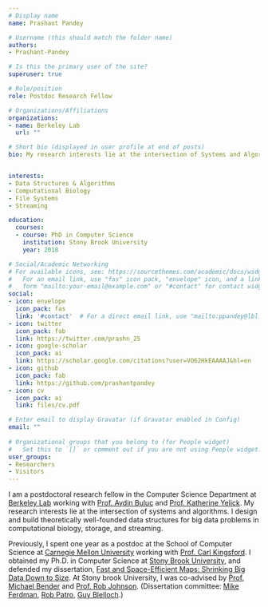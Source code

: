 ```yaml
---
# Display name
name: Prashant Pandey

# Username (this should match the folder name)
authors:
- Prashant-Pandey

# Is this the primary user of the site?
superuser: true

# Role/position
role: Postdoc Research Fellow

# Organizations/Affiliations
organizations:
- name: Berkeley Lab 
  url: ""

# Short bio (displayed in user profile at end of posts)
bio: My research interests lie at the intersection of Systems and Algorithms. I design and build theoretically well-founded data structures for big data problems in computational biology, streaming, and file systems.


interests:
- Data Structures & Algorithms
- Computational Biology
- File Systems
- Streaming

education:
  courses:
  - course: PhD in Computer Science
    institution: Stony Brook University
    year: 2018

# Social/Academic Networking
# For available icons, see: https://sourcethemes.com/academic/docs/widgets/#icons
#   For an email link, use "fas" icon pack, "envelope" icon, and a link in the
#   form "mailto:your-email@example.com" or "#contact" for contact widget.
social:
- icon: envelope
  icon_pack: fas
  link: '#contact'  # For a direct email link, use "mailto:ppandey@lbl.gov".
- icon: twitter
  icon_pack: fab
  link: https://twitter.com/prashn_25
- icon: google-scholar
  icon_pack: ai
  link: https://scholar.google.com/citations?user=VO62HkEAAAAJ&hl=en
- icon: github
  icon_pack: fab
  link: https://github.com/prashantpandey
- icon: cv
  icon_pack: ai
  link: files/cv.pdf

# Enter email to display Gravatar (if Gravatar enabled in Config)
email: ""
  
# Organizational groups that you belong to (for People widget)
#   Set this to `[]` or comment out if you are not using People widget.  
user_groups:
- Researchers
- Visitors
---
```


<!--My current research focuses on building efficient filter data structures for
approximate membership testing and counting. I also work on building
write-optimized data structures for online event-detection problem in streaming
data sets. I am also a member of the team that developed
[BetrFS](http://www.betrfs.org/), an in-kernel file system built on
write-optimized indexes.-->

I am a postdoctoral research fellow in the Computer Science Department at
[Berkeley Lab](https://crd.lbl.gov/departments/computer-science/PAR/) working
with [Prof.  Aydin Buluc](https://people.eecs.berkeley.edu/~aydin/) and [Prof.
Katherine Yelick](https://people.eecs.berkeley.edu/~yelick/).  My research
interests lie at the intersection of systems and algorithms. I design and build
theoretically well-founded data structures for big data problems in
computational biology, storage, and streaming.

Previously, I spent one year as a postdoc at the School of Computer Science at
[Carnegie Mellon University](https://www.cs.cmu.edu/) working with [Prof. Carl
Kingsford](http://www.cs.cmu.edu/~ckingsf/). I obtained my Ph.D. in Computer
Science at [Stony Brook University](https://www.cs.stonybrook.edu/), and
defended my dissertation, [Fast and Space-Efficient Maps: Shrinking Big Data
Down to Size](files/prashant_pandey_thesis_2018_submitted.pdf). At Stony brook
University, I was co-advised by [Prof. Michael
Bender](http://www3.cs.stonybrook.edu/~bender/) and [Prof. Rob
Johnson](http://www3.cs.stonybrook.edu/~rob/). (Dissertation committee: [Mike
Ferdman](https://compas.cs.stonybrook.edu/~mferdman/), [Rob
Patro](http://www.robpatro.com/redesign/), [Guy
Blelloch](http://www.cs.cmu.edu/~guyb/).)

